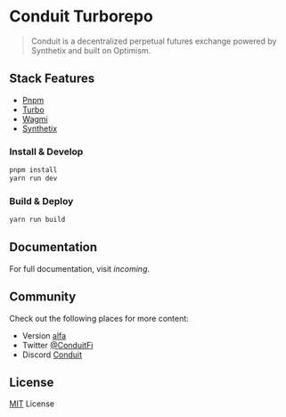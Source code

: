 # Conduit Turborepo

> Conduit is a decentralized perpetual futures exchange powered by Synthetix and built on Optimism.

## Stack Features

- [Pnpm](https://pnpm.io/installation)
- [Turbo](https://turbo.build/repo/docs/)
- [Wagmi](https://wagmi.sh/core/getting-started)
- [Synthetix](https://docs.synthetix.io/synthetix-protocol/welcome-to-synthetix)

### Install & Develop

```sh
pnpm install
yarn run dev
```

### Build & Deploy

```sh
yarn run build
```

## Documentation

For full documentation, visit *incoming*.

## Community

Check out the following places for more content:

- Version [alfa](https://alpha.conduit.lol/)
- Twitter [@ConduitFi](https://twitter.com/ConduitFi)
- Discord [Conduit](https://discord.gg/conduit)

## License

[MIT](/LICENSE) License